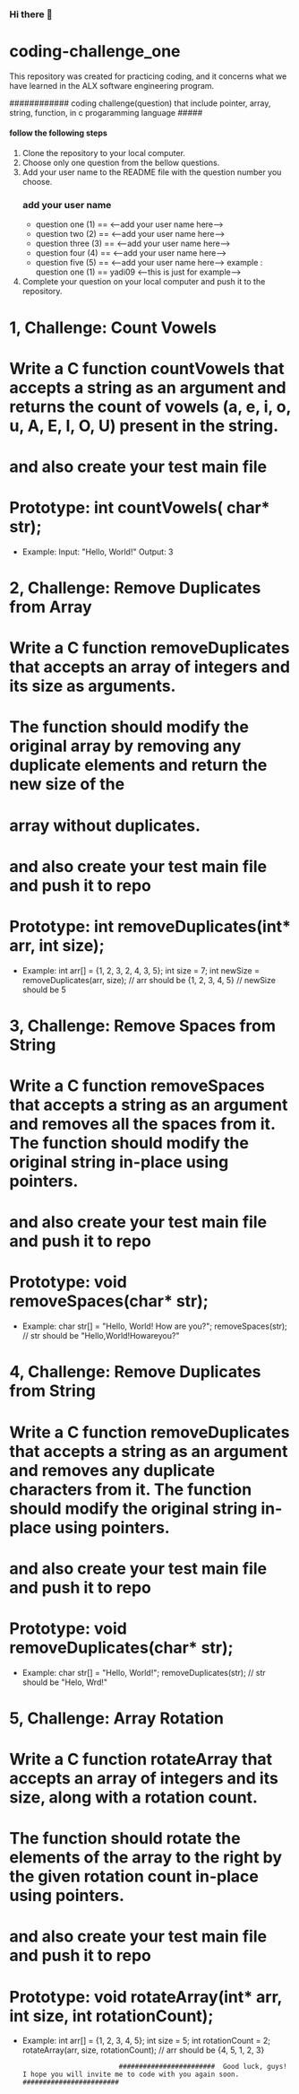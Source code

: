 ### Hi there 👋

# coding-challenge_one
This repository was created for practicing coding, and it concerns what we have learned in the ALX software engineering program.


############   coding challenge(question) that include pointer, array, string, function, in c progaramming language #####



#### follow the following steps ####

1. Clone the repository to your local computer.
2. Choose only one question from the bellow questions.
4. Add your user name to the README file with the question number you choose.
   ### add your user name ###
   - question one (1)  ==  <--add your user name here-->
   - question two (2)  ==  <--add your user name here-->
   - question three (3)  ==  <--add your user name here-->
   - question four (4)  ==  <--add your user name here-->
   - question five (5)  ==  <--add your user name here-->
        example :  question one (1) == yadi09  <--this is just for example-->
6. Complete your question on your local computer and push it to the repository.





# 1, Challenge: Count Vowels

  # Write a C function countVowels that accepts a string as an argument and returns the count of vowels (a, e, i, o, u, A, E, I, O, U) present in the string.
  # and also create your test main file 
  
  # Prototype: int countVowels( char* str);
  * Example:    Input: "Hello, World!"
                Output: 3





# 2, Challenge: Remove Duplicates from Array

  # Write a C function removeDuplicates that accepts an array of integers and its size as arguments.
  # The function should modify the original array by removing any duplicate elements and return the new size of the 
  # array without duplicates.
  # and also create your test main file and push it to repo

# Prototype: int removeDuplicates(int* arr, int size);
* Example:   int arr[] = {1, 2, 3, 2, 4, 3, 5};
             int size = 7;
             int newSize = removeDuplicates(arr, size);
             // arr should be {1, 2, 3, 4, 5}
             // newSize should be 5




# 3, Challenge: Remove Spaces from String

  # Write a C function removeSpaces that accepts a string as an argument and removes all the spaces from it. The function should modify the original string in-place using pointers.
  # and also create your test main file and push it to repo
  
# Prototype: void removeSpaces(char* str);
* Example:     char str[] = "Hello, World! How are you?";
               removeSpaces(str);
              // str should be "Hello,World!Howareyou?"




# 4, Challenge: Remove Duplicates from String

  # Write a C function removeDuplicates that accepts a string as an argument and removes any duplicate characters from it. The function should modify the original string in-place using pointers.
  # and also create your test main file and push it to repo
  
# Prototype: void removeDuplicates(char* str);
* Example:     char str[] = "Hello, World!";
               removeDuplicates(str);
               // str should be "Helo, Wrd!"





# 5, Challenge: Array Rotation

  # Write a C function rotateArray that accepts an array of integers and its size, along with a rotation count.
  # The function should rotate the elements of the array to the right by the given rotation count in-place using pointers.
  # and also create your test main file and push it to repo
  
# Prototype: void rotateArray(int* arr, int size, int rotationCount);
* Example:    int arr[] = {1, 2, 3, 4, 5};
              int size = 5;
              int rotationCount = 2;
              rotateArray(arr, size, rotationCount);
              // arr should be {4, 5, 1, 2, 3}


                              ########################  Good luck, guys! I hope you will invite me to code with you again soon. ########################
